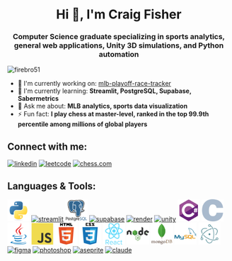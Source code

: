 <h1 align="center">Hi 👋, I'm Craig Fisher</h1>
<h3 align="center">Computer Science graduate specializing in sports analytics, general web applications, Unity 3D simulations, and Python automation</h3>

<p align="left"> <img src="https://komarev.com/ghpvc/?username=firebro51&label=Profile%20views&color=0e75b6&style=flat" alt="firebro51" /> </p>

- 🔭 I'm currently working on: [mlb-playoff-race-tracker](https://github.com/Firebro51/mlb-playoff-race-tracker)
- 🌱 I'm currently learning: **Streamlit, PostgreSQL, Supabase, Sabermetrics**
- 💬 Ask me about: **MLB analytics, sports data visualization**
- ⚡ Fun fact: **I play chess at master-level, ranked in the top 99.9th percentile among millions of global players**

<div align="left">

## Connect with me:
<p align="left">
<a href="https://linkedin.com/in/craigfisher-dev" target="blank"><img src="https://raw.githubusercontent.com/rahuldkjain/github-profile-readme-generator/master/src/images/icons/Social/linked-in-alt.svg" alt="linkedin" height="40" width="50" /></a>
<a href="https://www.leetcode.com/firebro51" target="blank"><img src="https://raw.githubusercontent.com/rahuldkjain/github-profile-readme-generator/master/src/images/icons/Social/leet-code.svg" alt="leetcode" height="36" width="48" /></a>
<a href="https://www.chess.com/stats/live/rapid/firebro51/0" target="blank"><img src="https://i.ibb.co/ccDPDRxc/chesscom-logo-pawn.png" alt="chess.com" height="40" width="27"/></a>
</p>

## Languages & Tools:

<p align="left">
<!-- Data Science & Analytics -->
<a href="https://www.python.org" target="_blank" rel="noreferrer"><img src="https://raw.githubusercontent.com/devicons/devicon/master/icons/python/python-original.svg" alt="python" width="50" height="50"/></a>
<a href="https://streamlit.io/" target="_blank" rel="noreferrer"><img src="https://streamlit.io/images/brand/streamlit-mark-color.png" alt="streamlit" width="50" height="50"/></a>
<a href="https://www.postgresql.org" target="_blank" rel="noreferrer"><img src="https://raw.githubusercontent.com/devicons/devicon/master/icons/postgresql/postgresql-original-wordmark.svg" alt="postgresql" width="50" height="50"/></a>
<a href="https://supabase.com/" target="_blank" rel="noreferrer"><img src="https://www.vectorlogo.zone/logos/supabase/supabase-icon.svg" alt="supabase" width="50" height="50"/></a>
<a href="https://render.com/" target="_blank" rel="noreferrer"><img src="https://i.ibb.co/5QVd7HS/render-seeklogo.png" alt="render" width="50" height="50"/></a>
<!-- Game Development -->
<a href="https://unity.com/" target="_blank" rel="noreferrer"><img src="https://www.vectorlogo.zone/logos/unity3d/unity3d-icon.svg" alt="unity" width="50" height="50"/></a>
<!-- Other Programming Languages -->
<a href="https://www.w3schools.com/cs/" target="_blank" rel="noreferrer"><img src="https://raw.githubusercontent.com/devicons/devicon/master/icons/csharp/csharp-original.svg" alt="csharp" width="50" height="50"/></a>
<a href="https://www.cprogramming.com/" target="_blank" rel="noreferrer"><img src="https://raw.githubusercontent.com/devicons/devicon/master/icons/c/c-original.svg" alt="c" width="50" height="50"/></a>
<a href="https://www.java.com" target="_blank" rel="noreferrer"><img src="https://raw.githubusercontent.com/devicons/devicon/master/icons/java/java-original.svg" alt="java" width="50" height="50"/></a>
<a href="https://developer.mozilla.org/en-US/docs/Web/JavaScript" target="_blank" rel="noreferrer"><img src="https://raw.githubusercontent.com/devicons/devicon/master/icons/javascript/javascript-original.svg" alt="javascript" width="50" height="50"/></a>
<!-- Web Development -->
<a href="https://www.w3.org/html/" target="_blank" rel="noreferrer"><img src="https://raw.githubusercontent.com/devicons/devicon/master/icons/html5/html5-original-wordmark.svg" alt="html5" width="50" height="50"/></a>
<a href="https://www.w3schools.com/css/" target="_blank" rel="noreferrer"><img src="https://raw.githubusercontent.com/devicons/devicon/master/icons/css3/css3-original-wordmark.svg" alt="css3" width="50" height="50"/></a>
<a href="https://reactjs.org/" target="_blank" rel="noreferrer"><img src="https://raw.githubusercontent.com/devicons/devicon/master/icons/react/react-original-wordmark.svg" alt="react" width="50" height="50"/></a>
<a href="https://nodejs.org" target="_blank" rel="noreferrer"><img src="https://raw.githubusercontent.com/devicons/devicon/master/icons/nodejs/nodejs-original-wordmark.svg" alt="nodejs" width="50" height="50"/></a>
<!-- Databases & Other Tools -->
<a href="https://www.mongodb.com/" target="_blank" rel="noreferrer"><img src="https://raw.githubusercontent.com/devicons/devicon/master/icons/mongodb/mongodb-original-wordmark.svg" alt="mongodb" width="50" height="50"/></a>
<a href="https://www.mysql.com/" target="_blank" rel="noreferrer"><img src="https://raw.githubusercontent.com/devicons/devicon/master/icons/mysql/mysql-original-wordmark.svg" alt="mysql" width="50" height="50"/></a>
<a href="https://www.electronjs.org" target="_blank" rel="noreferrer"><img src="https://raw.githubusercontent.com/devicons/devicon/master/icons/electron/electron-original.svg" alt="electron" width="50" height="50"/></a>
<!-- Design & Creative Tools -->
<a href="https://www.figma.com/" target="_blank" rel="noreferrer"><img src="https://cdn.jsdelivr.net/gh/devicons/devicon@latest/icons/figma/figma-original.svg" alt="figma" width="50" height="50"/></a>
<a href="https://www.photoshop.com/en" target="_blank" rel="noreferrer"><img src="https://cdn.jsdelivr.net/gh/devicons/devicon@latest/icons/photoshop/photoshop-original.svg" alt="photoshop" width="50" height="50"/></a>
<a href="https://www.aseprite.org/" target="_blank" rel="noreferrer"><img src="https://i.ibb.co/d0BFCHgD/aseprite-seeklogo.png" alt="aseprite" width="47" height="50"/></a>
<!-- AI Tools -->
<a href="https://www.anthropic.com/claude" target="_blank" rel="noreferrer"><img src="https://i.ibb.co/qMqX32B3/claude-ai-icon.png" alt="claude" width="47" height="50"/></a>
</p>

</div>
